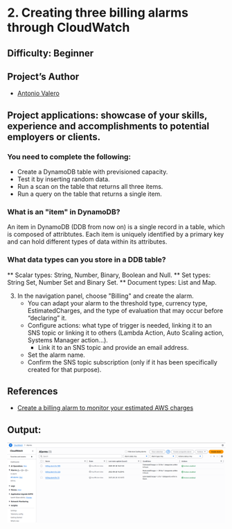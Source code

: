 # 2. Creating three billing alarms through CloudWatch
 
## Difficulty: Beginner

## Project’s Author 
* [Antonio Valero](https://www.linkedin.com/in/avalero89/) 

 
## Project applications: showcase of your skills, experience and accomplishments to potential employers or clients. 
 

### You need to complete the following:

  *   Create a DynamoDB table with previsioned capacity.
  *   Test it by inserting random data.
  *   Run a scan on the table that returns all three items.
  *   Run a query on the table that returns a single item.


### What is an "item" in DynamoDB?
An item in DynamoDB (DDB from now on) is a single record in a table, which is composed of attribtutes. Each item is uniquely identified by a primary key and can hold different types of data within its attributes.

### What data types can you store in a DDB table?
  ** Scalar types: String, Number, Binary, Boolean and Null.
  ** Set types: String Set, Number Set and Binary Set.
  ** Document types: List and Map.  


3. In the navigation panel, choose "Billing" and create the alarm.
    *   You can adapt your alarm to the threshold type, currency type, EstimatedCharges, and the type of evaluation that may occur before “declaring” it.
    *   Configure actions: what type of trigger is needed, linking it to an SNS topic or linking it to others (Lambda Action, Auto Scaling action, Systems Manager action...).
        *   Link it to an SNS topic and provide an email address.
    *   Set the alarm name.
    *   Confirm the SNS topic subscription (only if it has been specifically created for that purpose).


## References 
* [Create a billing alarm to monitor your estimated AWS charges](https://docs.aws.amazon.com/AmazonCloudWatch/latest/monitoring/monitor_estimated_charges_with_cloudwatch.html)
 

## Output:

![Imagen](https://github.com/valerokucloud/aws_portfolio/blob/main/Beginner/1.%20Create%203%20alarms/alarms.PNG)
